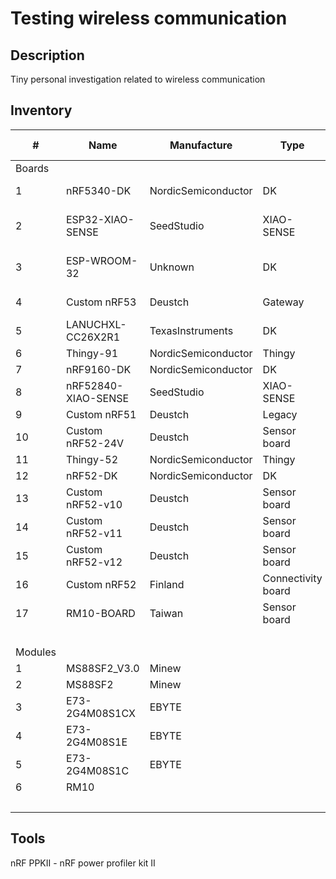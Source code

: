 # Testing wireless communication

## Description

Tiny personal investigation related to wireless communication

## Inventory

| **#**   | **Name**            | **Manufacture**     | **Type**           | **MCU**   | **Code** | **Pcs** | **DTS** | **Possible tests** |
|---------|---------------------|---------------------|--------------------|-----------|----------|---------|---------|--------------------|
| Boards  |                     |                     |                    |           |          |         |         |                    |
| 1       | nRF5340-DK          | NordicSemiconductor | DK                 | nRF5340   |          | 2       |         | BLE MESH           |
| 2       | ESP32-XIAO-SENSE    | SeedStudio          | XIAO-SENSE         | ESP32-C3  |          | 1       |         | BLE MESH Gateway   |
| 3       | ESP-WROOM-32        | Unknown             | DK                 | ESP32     |          | 4       |         | BLE MESH Gateway   |
| 4       | Custom nRF53        | Deustch             | Gateway            | nRF5340   | IBSG53   | 3       |         | BLE MESH           |
| 5       | LANUCHXL-CC26X2R1   | TexasInstruments    | DK                 | CC2652    |          | 1       |         |                    |
| 6       | Thingy-91           | NordicSemiconductor | Thingy             | nRF52840  |          | 2       |         |                    |
| 7       | nRF9160-DK          | NordicSemiconductor | DK                 | nRF52840  |          | 1       |         |                    |
| 8       | nRF52840-XIAO-SENSE | SeedStudio          | XIAO-SENSE         | nRF52840  |          | 1       |         |                    |
| 9       | Custom nRF51        | Deustch             | Legacy             | nRF51???? | IBIS1431 | 3       |         |                    |
| 10      | Custom nRF52-24V    | Deustch             | Sensor board       | nRF52840  | IBSM     | 13      |         |                    |
| 11      | Thingy-52           | NordicSemiconductor | Thingy             | nRF52832  |          | 3       |         |                    |
| 12      | nRF52-DK            | NordicSemiconductor | DK                 | nRF52832  |          | 1       |         |                    |
| 13      | Custom nRF52-v10    | Deustch             | Sensor board       | nRF52840  | IBSBv10  | 10      |         |                    |
| 14      | Custom nRF52-v11    | Deustch             | Sensor board       | nRF52840  | IBSBv11  | 15      |         |                    |
| 15      | Custom nRF52-v12    | Deustch             | Sensor board       | nRF52840  | IBSBv12  | 6       |         |                    |
| 16      | Custom nRF52        | Finland             | Connectivity board | nRF52840  | EBS      | 3       |         |                    |
| 17      | RM10-BOARD          | Taiwan              | Sensor board       | nRF52832  | RM10     | 1       |         |                    |
|         |                     |                     |                    |           | Total    | 70      |         |                    |
| Modules |                     |                     |                    |           |          |         |         |                    |
| 1       | MS88SF2_V3.0        | Minew               |                    | nRF52840  |          | 20      |         |                    |
| 2       | MS88SF2             | Minew               |                    | nRF52840  |          | 10      |         |                    |
| 3       | E73-2G4M08S1CX      | EBYTE               |                    | nRF52840  |          | 10      |         |                    |
| 4       | E73-2G4M08S1E       | EBYTE               |                    | nRF52833  |          | 7       |         |                    |
| 5       | E73-2G4M08S1C       | EBYTE               |                    | nRF52840  |          | 2       |         |                    |
| 6       | RM10                |                     |                    | nRF52832  |          | 5       |         |                    |
|         |                     |                     |                    |           | Total    | 54      |

## Tools

nRF PPKII - nRF power profiler kit II
